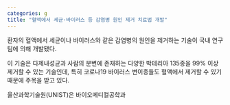 ```yaml
---
categories: g
title: "혈액에서 세균·바이러스 등 감염병 원인 제거 치료법 개발"
---
```

  환자의 혈액에서 세균이나 바이러스와 같은 감염병의 원인을 제거하는 기술이 국내 연구팀에 의해 개발됐다.
 
이 기술은 다제내성균과 사람의 분변에 존재하는 다양한 박테리아 135종을 99% 이상 제거할 수 있는 기술인데, 특히 코로나19 바이러스 변이종들도 혈액에서 제거할 수 있기 때문에 주목을 받고 있다.
 
울산과학기술원(UNIST)은 바이오메디컬공학과 